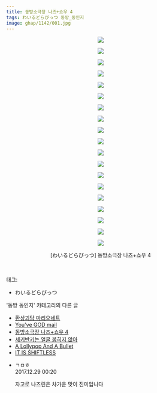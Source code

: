 ```yaml
---
title: 동방소극장 나즈+쇼우 4
tags: わいるどらびっつ 동방_동인지
image: ghap/1142/001.jpg
---
```

<div class="article">
<p style="text-align: center; clear: none; float: none;"><img src="{{ site.nasurl }}/ghap/1142/001.jpg"/></p>
<p style="text-align: center; clear: none; float: none;"><img src="{{ site.nasurl }}/ghap/1142/002.jpg"/></p>
<p style="text-align: center; clear: none; float: none;"><img src="{{ site.nasurl }}/ghap/1142/003.jpg"/></p>
<p style="text-align: center; clear: none; float: none;"><img src="{{ site.nasurl }}/ghap/1142/004.jpg"/></p>
<p style="text-align: center; clear: none; float: none;"><img src="{{ site.nasurl }}/ghap/1142/005.jpg"/></p>
<p style="text-align: center; clear: none; float: none;"><img src="{{ site.nasurl }}/ghap/1142/006.jpg"/></p>
<p style="text-align: center; clear: none; float: none;"><img src="{{ site.nasurl }}/ghap/1142/007.jpg"/></p>
<p style="text-align: center; clear: none; float: none;"><img src="{{ site.nasurl }}/ghap/1142/008.jpg"/></p>
<p style="text-align: center; clear: none; float: none;"><img src="{{ site.nasurl }}/ghap/1142/009.jpg"/></p>
<p style="text-align: center; clear: none; float: none;"><img src="{{ site.nasurl }}/ghap/1142/010.jpg"/></p>
<p style="text-align: center; clear: none; float: none;"><img src="{{ site.nasurl }}/ghap/1142/011.jpg"/></p>
<p style="text-align: center; clear: none; float: none;"><img src="{{ site.nasurl }}/ghap/1142/012.jpg"/></p>
<p style="text-align: center; clear: none; float: none;"><img src="{{ site.nasurl }}/ghap/1142/013.jpg"/></p>
<p style="text-align: center; clear: none; float: none;"><img src="{{ site.nasurl }}/ghap/1142/014.jpg"/></p>
<p style="text-align: center; clear: none; float: none;"><img src="{{ site.nasurl }}/ghap/1142/015.jpg"/></p>
<p style="text-align: center; clear: none; float: none;"><img src="{{ site.nasurl }}/ghap/1142/016.jpg"/></p>
<p style="text-align: center; clear: none; float: none;"><img src="{{ site.nasurl }}/ghap/1142/017.jpg"/></p>
<p style="text-align: center; clear: none; float: none;"><img src="{{ site.nasurl }}/ghap/1142/018.jpg"/></p>
<p style="text-align: center; clear: none; float: none;"><img src="{{ site.nasurl }}/ghap/1142/019.jpg"/></p>
<p style="text-align: center; clear: none; float: none;">[わいるどらびっつ] 동방소극장 나즈+쇼우 4</p>
<p><br/></p>
</div><div class="tagTrail">
<p>태그: </p>
<ul>
<li>わいるどらびっつ</li>
</ul>
</div><div class="another">
<p>'동방 동인지' 카테고리의 다른 글</p>
<ul>
<li><a href="/2016-07-27-ghap_1144">환상괴담 마리오네트</a></li>
<li><a href="/2016-07-27-ghap_1143">You've GOD mail</a></li>
<li><a href="/2016-07-27-ghap_1142">동방소극장 나즈+쇼우 4</a></li>
<li><a href="/2016-07-27-ghap_1141">세키반키는 얼굴 붉히지 않아</a></li>
<li><a href="/2016-07-27-ghap_1140">A Lollypop And A Bullet</a></li>
<li><a href="/2016-07-27-ghap_1139">IT IS SHIFTLESS</a></li>
</ul>
</div><div class="cb_module cb_fluid">
<div class="cb_wrt cb_profile">
<div class="comment">
<ul>
<li class="cb_thumb_off" id="comment15161996">
<div class="cb_comment_area">
<div class="cb_info_area">
<div class="cb_section">
<span class="cb_nick_name">ㄱㅁㅎ</span>
</div>
<div class="cb_section">
<span class="cb_date">2017.12.29 00:20 </span>
</div>
</div>
<div class="cb_dsc_comment">
<p class="cb_dsc">
											자고로 나즈린은 차가운 맛이 진미입니다
										</p>
</div>
</div></li>
</ul>
</div>
</div><!-- commentList close -->
</div>